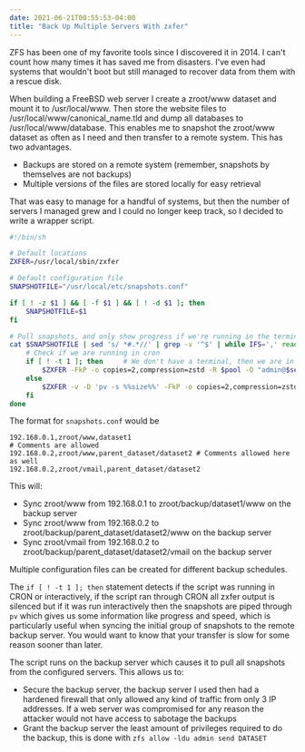 ```yaml
---
date: 2021-06-21T00:55:53-04:00
title: "Back Up Multiple Servers With zxfer"
---
```


ZFS has been one of my favorite tools since I discovered it in 2014. I can't count how many times it has saved me from disasters. I've even had systems that wouldn't boot but still managed to recover data from them with a rescue disk.<!--more-->

When building a FreeBSD web server I create a zroot/www dataset and mount it to /usr/local/www. Then store the website files to /usr/local/www/canonical_name.tld and dump all databases to /usr/local/www/database. This enables me to snapshot the zroot/www dataset as often as I need and then transfer to a remote system. This has two advantages.

* Backups are stored on a remote system (remember, snapshots by themselves are not backups)
* Multiple versions of the files are stored locally for easy retrieval

That was easy to manage for a handful of systems, but then the number of servers I managed grew and I could no longer keep track, so I decided to write a wrapper script.

```bash
#!/bin/sh

# Default locations
ZXFER=/usr/local/sbin/zxfer

# Default configuration file
SNAPSHOTFILE="/usr/local/etc/snapshots.conf"

if [ ! -z $1 ] && [ -f $1 ] && [ ! -d $1 ]; then
    SNAPSHOTFILE=$1
fi

# Pull snapshots, and only show progress if we're running in the terminal
cat $SNAPSHOTFILE | sed 's/ *#.*//' | grep -v '^$' | while IFS=',' read -r server pool dest; do
    # Check if we are running in cron
    if [ ! -t 1 ]; then     # We don't have a terminal, then we are in cron
        $ZXFER -FkP -o copies=2,compression=zstd -R $pool -O "admin@$server" zroot/zbackup/$dest </dev/null
    else
        $ZXFER -v -D 'pv -s %%size%%' -FkP -o copies=2,compression=zstd -R $pool -O "admin@$server" zroot/zbackup/$dest </dev/null
    fi
done
```

The format for `snapshots.conf` would be

```plaintext
192.168.0.1,zroot/www,dataset1
# Comments are allowed
192.168.0.2,zroot/www,parent_dataset/dataset2 # Comments allowed here as well
192.168.0.2,zroot/vmail,parent_dataset/dataset2
```

This will:
* Sync zroot/www from 192.168.0.1 to zroot/backup/dataset1/www on the backup server
* Sync zroot/www from 192.168.0.2 to zroot/backup/parent_dataset/dataset2/www on the backup server
* Sync zroot/vmail from 192.168.0.2 to zroot/backup/parent_dataset/dataset2/vmail on the backup server

Multiple configuration files can be created for different backup schedules.

The `if [ ! -t 1 ]; then` statement detects if the script was running in CRON or interactively, if the script ran through CRON all zxfer output is silenced but if it was run interactively then the snapshots are piped through `pv` which gives us some information like progress and speed, which is particularly useful when syncing the initial group of snapshots to the remote backup server. You would want to know that your transfer is slow for some reason sooner than later.

The script runs on the backup server which causes it to pull all snapshots from the configured servers. This allows us to:
* Secure the backup server, the backup server I used then had a hardened firewall that only allowed any kind of traffic from only 3 IP addresses. If a web server was compromised for any reason the attacker would not have access to sabotage the backups
* Grant the backup server the least amount of privileges required to do the backup, this is done with `zfs allow -ldu admin send DATASET`
